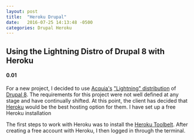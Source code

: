 ```yaml
---
layout: post
title:  "Heroku Drupal"
date:   2016-07-25 14:13:48 -0500
categories: Drupal Heroku
---
```

## Using the Lightning Distro of Drupal 8 with Heroku 
#### 0.01

For a new project, I decided to use [Acquia's](http://www.acquia.com/) ["Lightning" distribution](https://github.com/acquia/lightning-project) of [Drupal 8](http://github.com/drupal/drupal). The requirements for this project were not well defined at any stage and have continually shifted. At this point, the client has decided that [Heroku](https://www.heroku.com) would be the best hosting option for them. I have set up a free Heroku installation

The first steps to work with Heroku was to install the [Heroku Toolbelt](https://toolbelt.heroku.com/). After creating a free account with Heroku, I then logged in through the terminal.